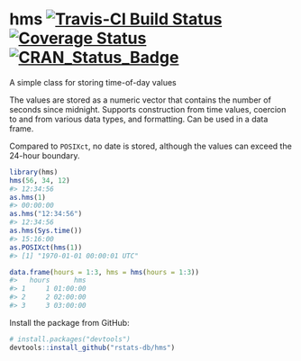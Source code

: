 hms [![Travis-CI Build Status](https://travis-ci.org/rstats-db/hms.svg?branch=master)](https://travis-ci.org/rstats-db/hms) [![Coverage Status](https://img.shields.io/codecov/c/github/rstats-db/hms/master.svg)](https://codecov.io/github/rstats-db/hms?branch=master) [![CRAN\_Status\_Badge](http://www.r-pkg.org/badges/version/hms)](https://cran.r-project.org/package=hms)
=======================================================================================================================================================================================================================================================================================================================================================================

A simple class for storing time-of-day values

The values are stored as a numeric vector that contains the number of seconds since midnight. Supports construction from time values, coercion to and from various data types, and formatting. Can be used in a data frame.

Compared to `POSIXct`, no date is stored, although the values can exceed the 24-hour boundary.

``` r
library(hms)
hms(56, 34, 12)
#> 12:34:56
as.hms(1)
#> 00:00:00
as.hms("12:34:56")
#> 12:34:56
as.hms(Sys.time())
#> 15:16:00
as.POSIXct(hms(1))
#> [1] "1970-01-01 00:00:01 UTC"

data.frame(hours = 1:3, hms = hms(hours = 1:3))
#>   hours      hms
#> 1     1 01:00:00
#> 2     2 02:00:00
#> 3     3 03:00:00
```

Install the package from GitHub:

``` r
# install.packages("devtools")
devtools::install_github("rstats-db/hms")
```
